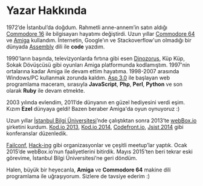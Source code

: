 # Yazar Hakkında

1972’de İstanbul’da doğdum. Rahmetli anne-annem’in satın aldığı 
[Commodore 16][link-C16] ile bilgisayarı hayatımı değiştirdi. Uzun yıllar 
[Commodore 64][link-C64] ve [Amiga][link-AMIGA] kullandım. İnternetin, 
Google'ın ve Stackoverflow'un olmadığı bir dünyada [Assembly][link-assembly] 
dili ile **code** yazdım.

1990'ların başında, televizyonlarda fırtına gibi esen [Dinozorus][link-dinozorus], 
Küp Küp, Sokak Dövüşcüsü gibi oyunları Amiga platformunda kodlamıştım. 1997'nin 
ortalarına kadar Amiga ile devam ettim hayatıma. 1998-2007 arasında Windows/PC 
kullanmak zorunda kaldım. [Asp 3.0][link-asp] ile başlayan web programlama 
maceram, sırasıyla **JavaScript**, **Php**, **Perl**, **Python** ve son olarak 
**Ruby** ile devam etmekte.

2003 yılında evlendim, 2011’de dünyanın en güzel hediyesini verdi eşim. 
Kızım **Ezel** dünyaya geldi! Bazen beraber Amiga'da oyun oynuyoruz :)

Uzun yıllar [İstanbul Bilgi Üniversitesi][link-bilgi]’nde çalıştıktan sonra 
2013’te [webBox.io][link-webbox] şirketini kurdum. [Kod.io 2013](http://kod.io), 
[Kod.io 2014](http://linz.kod.io), [Codefront.io](http://codefront.io), 
[Jsist 2014](http://jsist.org) gibi konferanslar düzenledik. 

[Failconf](http://failconf.io), [Hack-ing](http://hack-ing.io) gibi 
organizasyonlar ve çeşitli meetup’lar yaptık. Ocak 2015’de webBox.io’nun
faaliyetlerini bitirdik. Mayıs 2015’ten beri tekrar eski görevime, 
İstanbul Bilgi Üniversitesi’ne geri döndüm.

Halen, büyük bir heyecanla, **Amiga** ve **Commodore 64** makine dili 
programlama ile uğraşıyorum. Sizlere de tavsiye ederim :)

[link-C16]:       http://en.wikipedia.org/wiki/Commodore_16
[link-C64]:       http://en.wikipedia.org/wiki/Commodore_64
[link-AMIGA]:     http://en.wikipedia.org/wiki/Amiga
[link-assembly]:  http://en.wikipedia.org/wiki/Assembly_language
[link-dinozorus]: https://github.com/vigo/dinozorus
[link-asp]:       http://en.wikipedia.org/wiki/Active_Server_Pages
[link-bilgi]:     http://bilgi.edu.tr
[link-webbox]:    http://webbox.io